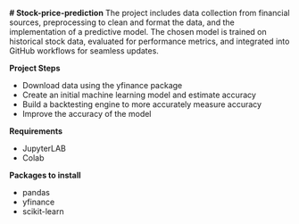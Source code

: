 **# Stock-price-prediction**
The project includes data collection from financial sources, preprocessing to clean and format the data, and the implementation of a predictive model. 
The chosen model is trained on historical stock data, evaluated for performance metrics, and integrated into GitHub workflows for seamless updates.

**Project Steps**
* Download data using the yfinance package
* Create an initial machine learning model and estimate accuracy
* Build a backtesting engine to more accurately measure accuracy
* Improve the accuracy of the model

**Requirements**
* JupyterLAB
* Colab

**Packages to install**
* pandas
* yfinance
* scikit-learn
